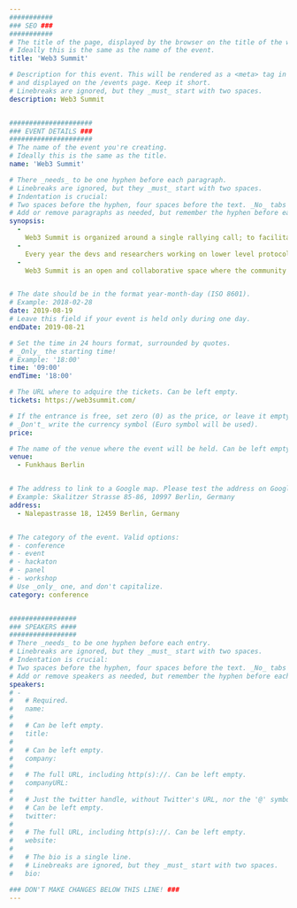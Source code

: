 ```yaml
---
###########
### SEO ###
###########
# The title of the page, displayed by the browser on the title of the window.
# Ideally this is the same as the name of the event.
title: 'Web3 Summit'

# Description for this event. This will be rendered as a <meta> tag in the HTML,
# and displayed on the /events page. Keep it short.
# Linebreaks are ignored, but they _must_ start with two spaces.
description: Web3 Summit


#####################
### EVENT DETAILS ###
#####################
# The name of the event you're creating.
# Ideally this is the same as the title.
name: 'Web3 Summit'

# There _needs_ to be one hyphen before each paragraph.
# Linebreaks are ignored, but they _must_ start with two spaces.
# Indentation is crucial:
# Two spaces before the hyphen, four spaces before the text. _No_ tabs allowed.
# Add or remove paragraphs as needed, but remember the hyphen before each entry.
synopsis:
  -
    Web3 Summit is organized around a single rallying call; to facilitate a fully functional and user-friendly decentralized web.
  -
    Every year the devs and researchers working on lower level protocols and others interested in the latest developments in the decentralized web come together for an immersive and collaborative gathering focusing on the Web3 technology stack, including P2P protocols. Platform neutral computation language. Data distribution protocols. Blockchains. Transient data/messaging. Encrypted storage. Protocol-extensible developer APIs.
  -
    Web3 Summit is an open and collaborative space where the community can create their own programming. Web3 Foundation invites a full line up of high quality speakers, while individuals, teams and projects use the rest of the space for workshops, presentations, AMA sessions – both intimate and large-scale, chilling, and most importantly, hacking. There will always be a large room dedicated to a hackerspace, where you can host a meetup or hackathon, whiteboard some ideas, present to other teams, and get real work done. This is your Summit, so program it how you want!


# The date should be in the format year-month-day (ISO 8601).
# Example: 2018-02-28
date: 2019-08-19
# Leave this field if your event is held only during one day.
endDate: 2019-08-21

# Set the time in 24 hours format, surrounded by quotes.
# _Only_ the starting time!
# Example: '18:00'
time: '09:00'
endTime: '18:00'

# The URL where to adquire the tickets. Can be left empty.
tickets: https://web3summit.com/

# If the entrance is free, set zero (0) as the price, or leave it empty.
# _Don't_ write the currency symbol (Euro symbol will be used).
price:

# The name of the venue where the event will be held. Can be left empty.
venue:
  - Funkhaus Berlin


# The address to link to a Google map. Please test the address on Google Maps.
# Example: Skalitzer Strasse 85-86, 10997 Berlin, Germany
address:
  - Nalepastrasse 18, 12459 Berlin, Germany


# The category of the event. Valid options:
# - conference
# - event
# - hackaton
# - panel
# - workshop
# Use _only_ one, and don't capitalize.
category: conference


#################
### SPEAKERS ####
#################
# There _needs_ to be one hyphen before each entry.
# Linebreaks are ignored, but they _must_ start with two spaces.
# Indentation is crucial:
# Two spaces before the hyphen, four spaces before the text. _No_ tabs allowed.
# Add or remove speakers as needed, but remember the hyphen before each entry.
speakers:
# -
#   # Required.
#   name:
#
#   # Can be left empty.
#   title:
#
#   # Can be left empty.
#   company:
#
#   # The full URL, including http(s)://. Can be left empty.
#   companyURL:
#
#   # Just the twitter handle, without Twitter's URL, nor the '@' symbol.
#   # Can be left empty.
#   twitter:
#
#   # The full URL, including http(s)://. Can be left empty.
#   website:
#
#   # The bio is a single line.
#   # Linebreaks are ignored, but they _must_ start with two spaces.
#   bio:

### DON'T MAKE CHANGES BELOW THIS LINE! ###
---
```

<!-- ### DON'T MAKE CHANGES BELOW THIS LINE! ### -->

<Event-Content/>
